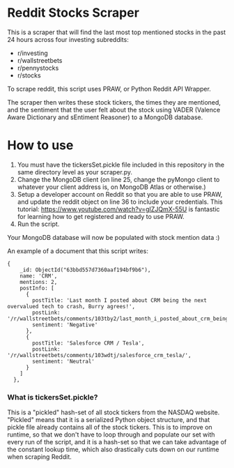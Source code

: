 # Reddit Stocks Scraper

This is a scraper that will find the last most top mentioned stocks in the past 24 hours across four investing subreddits:

- r/investing
- r/wallstreetbets
- r/pennystocks
- r/stocks

To scrape reddit, this script uses PRAW, or Python Reddit API Wrapper.

The scraper then writes these stock tickers, the times they are mentioned, and the sentiment that the user felt about the stock using VADER (Valence Aware Dictionary and sEntiment Reasoner) to a MongoDB database.

# How to use
1. You must have the tickersSet.pickle file included in this repository in the same directory level as your scraper.py.
2. Change the MongoDB client (on line 25, change the pyMongo client to whatever your client address is, on MongoDB Atlas or otherwise.)
3. Setup a developer account on Reddit so that you are able to use PRAW, and update the reddit object on line 36 to include your credentials. This tutorial: https://www.youtube.com/watch?v=gIZJQmX-55U is fantastic for learning how to get registered and ready to use PRAW.
4. Run the script.

Your MongoDB database will now be populated with stock mention data :)

An example of a document that this script writes:

```
{
    _id: ObjectId("63bbd557d7360aaf194bf9b6"),
    name: 'CRM',
    mentions: 2,
    postInfo: [
      {
        postTitle: 'Last month I posted about CRM being the next overvalued tech to crash, Burry agrees!',
        postLink: '/r/wallstreetbets/comments/103tby2/last_month_i_posted_about_crm_being_the_next/',
        sentiment: 'Negative'
      },
      {
        postTitle: 'Salesforce CRM / Tesla',
        postLink: '/r/wallstreetbets/comments/103wdtj/salesforce_crm_tesla/',
        sentiment: 'Neutral'
      }
    ]
  },
```
### What is tickersSet.pickle?
This is a "pickled" hash-set of all stock tickers from the NASDAQ website. "Pickled" means that it is a serialized Python object structure, and that pickle file already contains all of the stock tickers. This is to improve on runtime, so that we don't have to loop through and populate our set with every run of the script, and it is a hash-set so that we can take advantage of the constant lookup time, which also drastically cuts down on our runtime when scraping Reddit.
